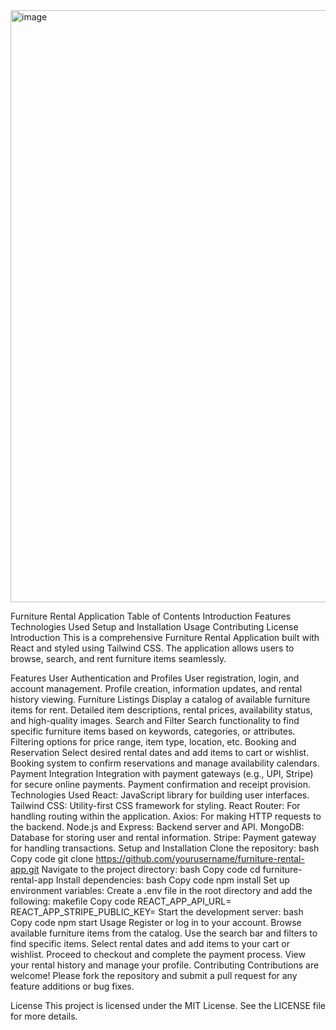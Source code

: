 <img width="947" alt="image" src="https://github.com/AymaanPathan/Odoo-Hackathon/assets/118355098/853edb40-390d-44eb-a648-f4e8817a518e">



Furniture Rental Application
Table of Contents
Introduction
Features
Technologies Used
Setup and Installation
Usage
Contributing
License
Introduction
This is a comprehensive Furniture Rental Application built with React and styled using Tailwind CSS. The application allows users to browse, search, and rent furniture items seamlessly.

Features
User Authentication and Profiles
User registration, login, and account management.
Profile creation, information updates, and rental history viewing.
Furniture Listings
Display a catalog of available furniture items for rent.
Detailed item descriptions, rental prices, availability status, and high-quality images.
Search and Filter
Search functionality to find specific furniture items based on keywords, categories, or attributes.
Filtering options for price range, item type, location, etc.
Booking and Reservation
Select desired rental dates and add items to cart or wishlist.
Booking system to confirm reservations and manage availability calendars.
Payment Integration
Integration with payment gateways (e.g., UPI, Stripe) for secure online payments.
Payment confirmation and receipt provision.
Technologies Used
React: JavaScript library for building user interfaces.
Tailwind CSS: Utility-first CSS framework for styling.
React Router: For handling routing within the application.
Axios: For making HTTP requests to the backend.
Node.js and Express: Backend server and API.
MongoDB: Database for storing user and rental information.
Stripe: Payment gateway for handling transactions.
Setup and Installation
Clone the repository:
bash
Copy code
git clone https://github.com/yourusername/furniture-rental-app.git
Navigate to the project directory:
bash
Copy code
cd furniture-rental-app
Install dependencies:
bash
Copy code
npm install
Set up environment variables:
Create a .env file in the root directory and add the following:
makefile
Copy code
REACT_APP_API_URL=<Your API URL>
REACT_APP_STRIPE_PUBLIC_KEY=<Your Stripe Public Key>
Start the development server:
bash
Copy code
npm start
Usage
Register or log in to your account.
Browse available furniture items from the catalog.
Use the search bar and filters to find specific items.
Select rental dates and add items to your cart or wishlist.
Proceed to checkout and complete the payment process.
View your rental history and manage your profile.
Contributing
Contributions are welcome! Please fork the repository and submit a pull request for any feature additions or bug fixes.

License
This project is licensed under the MIT License. See the LICENSE file for more details.





